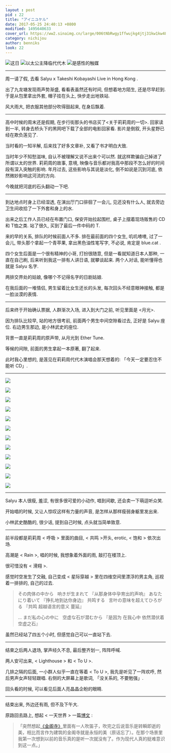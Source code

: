 ```yaml
---
layout : post
pid : 22
title: "アイニユケル"
date: 2017-05-25 24:40:13 +0800
modified: 1495640633
cover_url: https://ww2.sinaimg.cn/large/006tNbRwgy1ffwujkg4jtj31kw1kw48a
category: nichijou
author: benniks
look: 22
---
```

![这日](http://ww1.sinaimg.cn/large/82f67cfdgy1fftgai9fwmj21hc0u0q3r.jpg)
![以太公主降临代代木](http://ww1.sinaimg.cn/large/82f67cfdgy1fftgaj2eezj21hc0u075r.jpg)
![是感性的触媒](http://ww1.sinaimg.cn/large/82f67cfdgy1fftgaifmdoj21hc0u03zs.jpg)

---

周一请了假, 去看 Salyu x Takeshi Kobayashi Live in Hong Kong .

出了九龙塘发现雨声势渐盛,  看看表虽然还有时间, 但想着地方陌生, 还是尽早赶到. 于是从包里拿出外套, 帽子挂在头上, 快步走出地铁站.

风大雨大, 把衣服其他部分吹得鼓起来, 在身后飘着. 

---

高中时候的周末还是假期, 在步行街那头的书店买了<关于莉莉周的一切>. 回家读到一半, 转身去桥头下的黑网吧下载了全部的电影回家看. 影片是倒叙, 开头星野已经在欺负莲见了. 

当时看的一知半解, 后来找了好多文章补, 又看了书才明白大致. 

当时年少不知愁滋味, 自认不被理解又说不出来个可以然. 就这样欺骗自己掉进了所谓以太的世界. 莉莉周的故事, 意境, 映像与音乐都对我高中那段不怎么好的时间段有深入突触的影响. 年月过去, 这些影响与其说是淡化, 倒不如说是沉到河底, 依然微妙影响这河流的方向.

今晚就把河底的石头翻动一下吧.

---

到达地点时身上已经湿透, 在演出厅门口徘徊了一会儿, 见还没有什么人, 就去旁边卫生间收拾了一下外套和身上的水. 

出来之后工作人员已经在布置门口, 保安开始拉起围栏, 桌子上摆着现场贩售的 CD 和 T恤之类. 站了很久, 买到了最后一件中码的 T.

来的早的关系, 排队的时候前面人不多. 排在最前面的四个女生, 叽叽喳喳, 过了一会儿, 带头那个拿起一个青苹果, 拿出黑色油性笔写字, 不必说, 肯定是 blue.cat .

四个女生后面是一个很有精神的小哥, 打扮很随意, 但是一看就知道日本人那种, 一直在自己刷, 后来听到我这一排有人讲日语, 就攀谈起来. 两个人对话, 能听懂得也就是 Salyu 名字.

两排交界处的姑娘, 像哪个不记得名字的日剧姑娘.

在我后面的一堆情侣, 男生留着比女生还长的头发, 每次回头不经意眼神接触, 都是一脸淡漠的表情.

---

后来终于开始确认票据, 人群渐次入场, 进入到大门之前, 听见里面是 <月光>.

因为排队比较早, 站的地方很考前, 前面两个男生中间空隙看过去, 正好是 Salyu 座位. 右边男生那边, 是小林武史的座位.

背景一直是莉莉周的原声带, 从月光到 Ether Tune.

等候的间隙, 前面的男生拿起一本原著, 翻了起来.

此时我心里想的, 是莲见在莉莉周代代木演唱会那天想着的: 「今天一定要忍住不能听 CD」.

---

![](https://ws2.sinaimg.cn/large/006tNbRwgy1ffwujjrvq5j30u00lsq5m.jpg)

![](https://ws1.sinaimg.cn/large/006tNbRwgy1ffwujjgxdaj30jl0jl74p.jpg)

![](https://ws2.sinaimg.cn/large/006tNbRwgy1ffwujk11h7j30u00u0762.jpg)

![](https://ws1.sinaimg.cn/large/006tNbRwgy1ffwujiybdkj30u00u0jtq.jpg)

![](https://ws4.sinaimg.cn/large/006tNbRwgy1ffwujiinbwj30u00u00v5.jpg)

![](https://ws2.sinaimg.cn/large/006tNbRwgy1ffwuji5vmcj30u00u0763.jpg)

![](https://ws2.sinaimg.cn/large/006tNbRwgy1ffwuji85dej30k00k0jt7.jpg)

![](https://ws2.sinaimg.cn/large/006tNbRwgy1ffwujhr0zaj30hs0bvwg2.jpg)

![](https://ws1.sinaimg.cn/large/006tNc79gy1ffwujhr5cvj30hs0bvjsm.jpg)

![](https://ws2.sinaimg.cn/large/006tNc79gy1ffwujh06yrj30hs0bvdho.jpg)

![](https://ws2.sinaimg.cn/large/006tNbRwgy1ffwujludfdj31kw16ohdt.jpg)

![](https://ws1.sinaimg.cn/large/006tNbRwgy1ffwujihcgkj30u00u0dh6.jpg)

---

Salyu 本人很瘦, 羞涩, 有很多很可爱的小动作, 唱到间歇, 还会卖一下萌逗听众笑.

开始唱的时候, 又让人惊叹这样有力量的声音, 是怎样从那样瘦弱身躯里发出来.

小林武史酷酷的, 很少话, 提到自己时候, 点头就当简单致意.

---

前半段都是莉莉周 < 呼吸 > 里面的曲目, < 共鸣 >开头, erotic, < 饱和 > 依次出场.

高潮是 < Rain >, 唱的时候, 我想象着外面的雨, 敲打在楼顶上.

很可惜没有 < 滑翔 >.

感觉时空发生了交融, 自己变成 < 星际穿越 > 里在四维空间里漂浮的男主角, 巡视着一排排的, 自己的过去.

> その肉体の中から   响きが生まれて 『从那身体中孕育出的声响』
> あなたにり着いて 『挣扎地到达你身边』
> 共鸣する   言叶の意味を超えてひろがる 『共鸣 超越语言的意义 蔓延』
>
> ...
> まだ私の心の中に   空虚な石が潜むから 『是因为 在我心中 依然潜伏着空虚之石』

虽然已经站了四五个小时, 但感觉自己可以一直站下去.

---

结束之后两人退场, 掌声经久不息, 最后整齐划一, 阵阵呼喊.

两人安可出来, < Lighthouse > 和 < To U >.

几排之隔的后面, 一小群人似乎一直在等着 < To U >, 我先是听见了一阵欢呼, 然后男声女声轻轻跟唱. 右侧的大屏幕上是歌词, 「没关系的, 不要勉强」. 

回头看的时候, 可以看见后面人亮晶晶企盼的眼睛.

---

结束出来, 外边还有雨, 但不及下午大. 

原路回去路上, 想起 < 一天世界 > 一篇[博文](https://blog.yitianshijie.net/2016/11/16/killing-ephemeral-beauty-with-technology/) :

> 「突然想起[《金阁寺》](https://book.douban.com/subject/3391248/)里面有一人吹笛子，吹完之后说音乐是转瞬即逝的美，相比而言作为建筑的金阁寺就是永恒的美（原话忘了）。在那个场景里我第一次想到以前的音乐真的是听一次就没有了。作为现代人真的挺难意识到这一点。」


